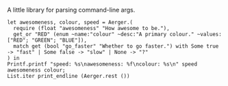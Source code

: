 A little library for parsing command-line args.

    let awesomeness, colour, speed = Aerger.(
      require (float "awesomeness" "How awesome to be."),
      get_or "RED" (enum ~name:"colour" ~desc:"A primary colour." ~values:["RED"; "GREEN"; "BLUE"]),
      match get (bool "go_faster" "Whether to go faster.") with Some true -> "fast" | Some false -> "slow" | None -> "?"
    ) in
    Printf.printf "speed: %s\nawesomeness: %f\ncolour: %s\n" speed awesomeness colour;
    List.iter print_endline (Aerger.rest ())
